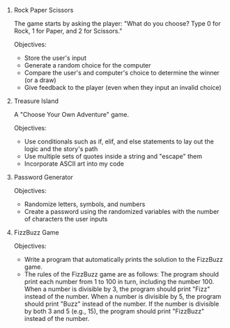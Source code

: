 1. Rock Paper Scissors

    The game starts by asking the player: "What do you choose? Type 0 for Rock, 1 for Paper, and 2 for Scissors."

    Objectives:
    - Store the user's input
    - Generate a random choice for the computer
    - Compare the user's and computer's choice to determine the winner (or a draw)
    - Give feedback to the player (even when they input an invalid choice)

2. Treasure Island

    A "Choose Your Own Adventure" game. 

    Objectives:
    - Use conditionals such as if, elif, and else statements to lay out the logic and the story's path
    - Use multiple sets of quotes inside a string and "escape" them
    - Incorporate ASCII art into my code

3. Password Generator

    Objectives:
    - Randomize letters, symbols, and numbers
    - Create a password using the randomized variables with the number of characters the user inputs

4. FizzBuzz Game

    Objectives:
    - Write a program that automatically prints the solution to the FizzBuzz game.
    - The rules of the FizzBuzz game are as follows:
        The program should print each number from 1 to 100 in turn, including the number 100.
        When a number is divisible by 3, the program should print "Fizz" instead of the number.
        When a number is divisible by 5, the program should print "Buzz" instead of the number.
        If the number is divisible by both 3 and 5 (e.g., 15), the program should print "FizzBuzz" instead of the number.
